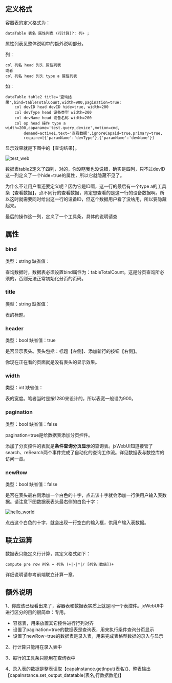 
## 定义格式

容器表的定义格式为：

	dataTable 表名 属性列表 (行计算)?: 列+ ;

属性列表见整体说明中的额外说明部分。

列：

	col 列名 head 列头 属性列表 
	或者
	col 列名 head 列头 type a 属性列表 

如：

	dataTable table2 title='查询结果',bind=tableTotalCount,width=900,pagination=true:
		col devID head devID hide=true, width=200
		col devType head 设备类型 width=200
		col devName head 设备名称 width=200
		col op head 操作 type a width=200,capaname='test.query_device',motion=cmd,
			demand=active1,text='查看数据',ignoreCapaid=true,primary=true,
			require=[{'paramName':'devType'},{'paramName':'devName'}]

显示效果就是下图中的【查询结果】。

![test_web](http://115.29.52.95:10018/images/dt_1.png)

数据表table2定义了四列，对的，你没瞎我也没说错，确实是四列，只不过devID这一列定义了一个hide=true的属性，所以它就隐藏不见了。

为什么不让用户看还要定义呢？因为它是ID啊，这一行的最后有一个type a的工具条【查看数据】，点不同行的查看数据，肯定想查看的是这一行的设备数据啊。所以这时就需要同时给出这一行的设备ID，但这个数据用户看了没啥用，所以要隐藏起来。

最后的操作这一列，定义了一个工具条，具体的说明请查
## 属性

### bind
类型：string
缺省值：

查询数据时，数据表必须设置bind属性为：tableTotalCount。这是分页查询所必须的，否则无法正常初始化分页的页码。

### title
类型：string
缺省值：

表的标题。

### header
类型：bool
缺省值：true

是否显示表头。表头包括：标题【左侧】、添加新行的按钮【右侧】。

你现在正在看的页面就是没有表头的显示效果。

### width
类型：int
缺省值：

表的宽度。笔者当时是按1280来设计的，所以表宽一般设为900。

### pagination
类型：bool
缺省值：false

pagination=true是给数据表添加分页控件。

添加了分页控件的表就是**条件查询分页显示**的查询表。jxWebUI知道接管了search、reSearch两个事件完成了自动化的查询工作流。详见数据表与数控库的访问一章。

### newRow
类型：bool
缺省值：false

是否在表头最右侧添加一个白色的十字，点击该十字就会添加一行供用户输入表数据。请注意下图数据表表头最右侧的白色十字：

![hello_world](http://115.29.52.95:10018/images/ac_1.png)

点击这个白色的十字，就会出现一行空白的输入框，供用户输入表数据。
## 联立运算

数据表只能定义行计算，其定义格式如下：

	compute pre row 列名 = 列名 (+|-|*|/ [列名|数值])+

详细说明请参考前端联立计算一章。

## 额外说明

1、你应该已经看出来了，容器表和数据表实质上就是同一个表控件。jxWebUI中进行区分的目的很简单：专用。

- 容器表，用来放置其它控件进行行列对齐
- 设置了pagination=true的数据表是查询表，用来执行条件查询分页显示
- 设置了newRow=true的数据表是录入表，用来完成表格型数据的录入与显示

2、行计算只能用在录入表中

3、每行的工具条只能用在查询表中

4、录入表的数据是整表读取【capaInstance.getInput(表名)】、整表输出【capaInstance.set_output_datatable(表名,行数据数组)】


